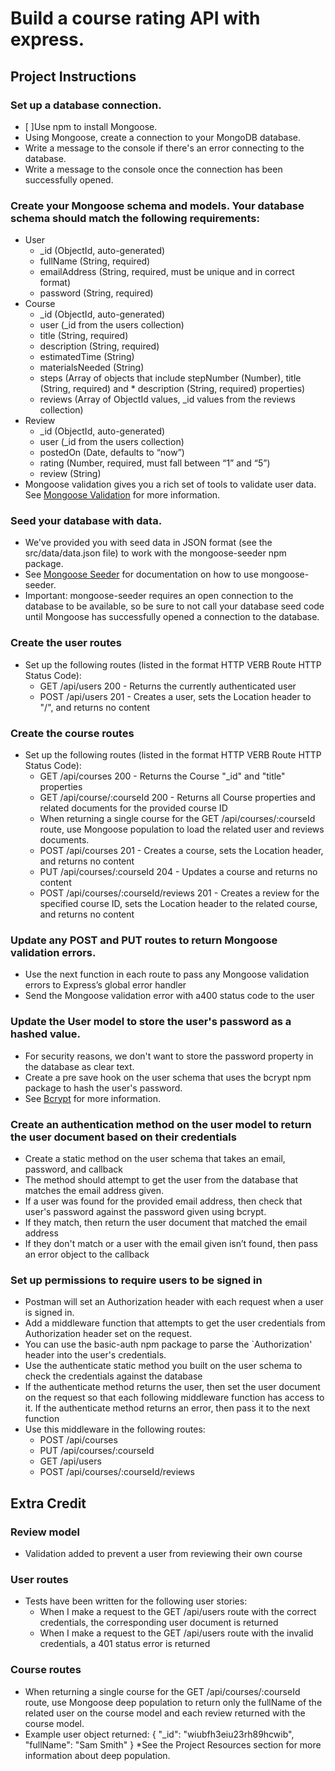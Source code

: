# Build a course rating API with express.

## Project Instructions

### Set up a database connection.
* [ ]Use npm to install Mongoose.
* Using Mongoose, create a connection to your MongoDB database.
* Write a message to the console if there's an error connecting to the database.
* Write a message to the console once the connection has been successfully opened.

### Create your Mongoose schema and models. Your database schema should match the following requirements:
* User
    * \_id (ObjectId, auto-generated)
    * fullName (String, required)
    * emailAddress (String, required, must be unique and in correct format)
    * password (String, required)
* Course
    * \_id (ObjectId, auto-generated)
    * user (\_id from the users collection)
    * title (String, required)
    * description (String, required)
    * estimatedTime (String)
    * materialsNeeded (String)
    * steps (Array of objects that include stepNumber (Number), title (String, required) and * description (String, required) properties)
    * reviews (Array of ObjectId values, \_id values from the reviews collection)
* Review
    * \_id (ObjectId, auto-generated)
    * user (\_id from the users collection)
    * postedOn (Date, defaults to “now”)
    * rating (Number, required, must fall between “1” and “5”)
    * review (String)
* Mongoose validation gives you a rich set of tools to validate user data. See [Mongoose Validation](http://mongoosejs.com/docs/validation.html) for more information.

### Seed your database with data.
* We've provided you with seed data in JSON format (see the src/data/data.json file) to work with the mongoose-seeder npm package.
* See [Mongoose Seeder](https://github.com/SamVerschueren/mongoose-seeder) for documentation on how to use mongoose-seeder.
* Important: mongoose-seeder requires an open connection to the database to be available, so be sure to not call your database seed code until Mongoose has successfully opened a connection to the database.

### Create the user routes
* Set up the following routes (listed in the format HTTP VERB Route HTTP Status Code):
    * GET /api/users 200 - Returns the currently authenticated user
    * POST /api/users 201 - Creates a user, sets the Location header to "/", and returns no content

### Create the course routes
* Set up the following routes (listed in the format HTTP VERB Route HTTP Status Code):
    * GET /api/courses 200 - Returns the Course "\_id" and "title" properties
    * GET /api/course/:courseId 200 - Returns all Course properties and related documents for the provided course ID
    * When returning a single course for the GET /api/courses/:courseId route, use Mongoose population to load the related user and reviews documents.
    * POST /api/courses 201 - Creates a course, sets the Location header, and returns no content
    * PUT /api/courses/:courseId 204 - Updates a course and returns no content
    * POST /api/courses/:courseId/reviews 201 - Creates a review for the specified course ID, sets the Location header to the related course, and returns no content

### Update any POST and PUT routes to return Mongoose validation errors.
* Use the next function in each route to pass any Mongoose validation errors to Express’s global error handler
* Send the Mongoose validation error with a400 status code to the user

### Update the User model to store the user's password as a hashed value.
* For security reasons, we don't want to store the password property in the database as clear text.
* Create a pre save hook on the user schema that uses the bcrypt npm package to hash the user's password.
* See [Bcrypt](https://github.com/ncb000gt/node.bcrypt.js/) for more information.

### Create an authentication method on the user model to return the user document based on their credentials
* Create a static method on the user schema that takes an email, password, and callback
* The method should attempt to get the user from the database that matches the email address given.
* If a user was found for the provided email address, then check that user's password against the password given using bcrypt.
* If they match, then return the user document that matched the email address
* If they don't match or a user with the email given isn’t found, then pass an error object to the callback

### Set up permissions to require users to be signed in
* Postman will set an Authorization header with each request when a user is signed in.
* Add a middleware function that attempts to get the user credentials from Authorization header set on the request.
* You can use the basic-auth npm package to parse the \`Authorization' header into the user's credentials.
* Use the authenticate static method you built on the user schema to check the credentials against the database
* If the authenticate method returns the user, then set the user document on the request so that each following middleware function has access to it.
If the authenticate method returns an error, then pass it to the next function
* Use this middleware in the following routes:
    * POST /api/courses
    * PUT /api/courses/:courseId
    * GET /api/users
    * POST /api/courses/:courseId/reviews

## Extra Credit

### Review model
* Validation added to prevent a user from reviewing their own course

### User routes
* Tests have been written for the following user stories:
    * When I make a request to the GET /api/users route with the correct credentials, the corresponding user document is returned
    * When I make a request to the GET /api/users route with the invalid credentials, a 401 status error is returned

### Course routes
* When returning a single course for the GET /api/courses/:courseId route, use Mongoose deep population to return only the fullName of the related user on the course model and each review returned with the course model.
* Example user object returned: { "\_id": "wiubfh3eiu23rh89hcwib", "fullName": "Sam Smith" } \*See the Project Resources section for more information about deep population.
